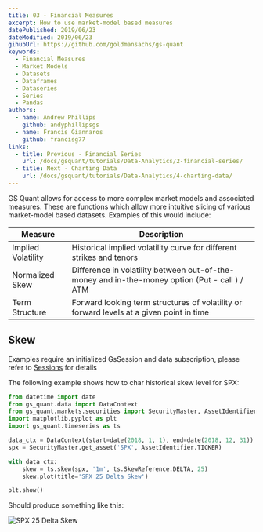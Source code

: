 ```yaml
---
title: 03 - Financial Measures
excerpt: How to use market-model based measures
datePublished: 2019/06/23
dateModified: 2019/06/23
gihubUrl: https://github.com/goldmansachs/gs-quant
keywords:
  - Financial Measures
  - Market Models
  - Datasets
  - Dataframes
  - Dataseries
  - Series
  - Pandas
authors:
  - name: Andrew Phillips
    github: andyphillipsgs
  - name: Francis Giannaros
    github: francisg77
links:
  - title: Previous - Financial Series
    url: /docs/gsquant/tutorials/Data-Analytics/2-financial-series/
  - title: Next - Charting Data
    url: /docs/gsquant/tutorials/Data-Analytics/4-charting-data/
---
```


GS Quant allows for access to more complex market models and associated measures. These are functions which allow more
intuitive slicing of various market-model based datasets. Examples of this would include:

| Measure            | Description                                                                                   |
| ------------------ | --------------------------------------------------------------------------------------------- |
| Implied Volatility | Historical implied volatility curve for different strikes and tenors                          |
| Normalized Skew    | Difference in volatility between out-of-the-money and in-the-money option (Put - call ) / ATM |
| Term Structure     | Forward looking term structures of volatility or forward levels at a given point in time      |

## Skew

<note>Examples require an initialized GsSession and data subscription, please refer to
<a href="/docs/gsquant/guides/Authentication/2-gs-session">Sessions</a> for details</note>

The following example shows how to char historical skew level for SPX:

```python
from datetime import date
from gs_quant.data import DataContext
from gs_quant.markets.securities import SecurityMaster, AssetIdentifier
import matplotlib.pyplot as plt
import gs_quant.timeseries as ts

data_ctx = DataContext(start=date(2018, 1, 1), end=date(2018, 12, 31))  # Create a data context covering 2018
spx = SecurityMaster.get_asset('SPX', AssetIdentifier.TICKER)           # Lookup S&P 500 Index via the Security Master

with data_ctx:                                                          # Use the data context we setup
    skew = ts.skew(spx, '1m', ts.SkewReference.DELTA, 25)               # Get 25 delta skew
    skew.plot(title='SPX 25 Delta Skew')

plt.show()                                                              # Plot output
```

Should produce something like this:

![SPX 25 Delta Skew](/gsquant/tutorials/images/spx_skew.png)
